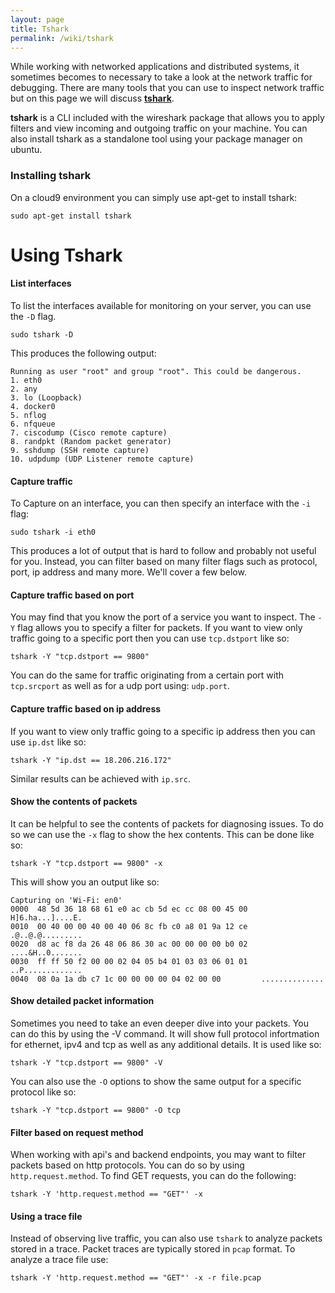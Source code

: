 ```yaml
---
layout: page
title: Tshark
permalink: /wiki/tshark
---
```

<link type="text/css" rel="stylesheet" href="/assets/css/lightslider.min.css" />
<script src="https://ajax.googleapis.com/ajax/libs/jquery/1.11.0/jquery.min.js"></script>
<script src="/assets/js/lightslider.min.js"></script>



While working with networked applications and distributed systems, it sometimes becomes to necessary to take a look at the network traffic for debugging. There are many tools that you can use to inspect network traffic but on this page we will discuss **[tshark](https://www.wireshark.org/docs/wsug_html_chunked/AppToolstshark.html)**. 

**tshark** is a CLI included with the wireshark package that allows you to apply filters and view incoming and outgoing traffic on your machine. You can also install tshark as a standalone tool using your package manager on ubuntu.

### Installing tshark

On a cloud9 environment you can simply use apt-get to install tshark:

```
sudo apt-get install tshark
```


# Using Tshark


#### List interfaces

To list the interfaces available for monitoring on your server, you can use the `-D` flag.

```
sudo tshark -D 
```

This produces the following output:

```
Running as user "root" and group "root". This could be dangerous.
1. eth0
2. any
3. lo (Loopback)
4. docker0
5. nflog
6. nfqueue
7. ciscodump (Cisco remote capture)
8. randpkt (Random packet generator)
9. sshdump (SSH remote capture)
10. udpdump (UDP Listener remote capture)
```

#### Capture traffic

To Capture on an interface, you can then specify an interface with the `-i` flag:

```
sudo tshark -i eth0
```

This produces a lot of output that is hard to follow and probably not useful for you. Instead, you can filter based on many filter flags such as protocol, port, ip address and many more. We'll cover a few below.

#### Capture traffic based on port

You may find that you know the port of a service you want to inspect. The `-Y` flag allows you to specify a filter for packets. If you want to view only traffic going to a specific port then you can use `tcp.dstport` like so:

```
tshark -Y "tcp.dstport == 9800" 
```

You can do the same for traffic originating from a certain port with `tcp.srcport` as well as for a udp port using: `udp.port`.



#### Capture traffic based on ip address


If you want to view only traffic going to a specific ip address then you can use `ip.dst` like so:

```
tshark -Y "ip.dst == 18.206.216.172"

```

Similar results can be achieved with `ip.src`.

#### Show the contents of packets

It can be helpful to see the contents of packets for diagnosing issues. To do so we can use the `-x` flag to show the hex contents. This can be done like so:

```
tshark -Y "tcp.dstport == 9800" -x
```

This will show you an output like so:

```
Capturing on 'Wi-Fi: en0'
0000  48 5d 36 18 68 61 e0 ac cb 5d ec cc 08 00 45 00   H]6.ha...]....E.
0010  00 40 00 00 40 00 40 06 8c fb c0 a8 01 9a 12 ce   .@..@.@.........
0020  d8 ac f8 da 26 48 06 86 30 ac 00 00 00 00 b0 02   ....&H..0.......
0030  ff ff 50 f2 00 00 02 04 05 b4 01 03 03 06 01 01   ..P.............
0040  08 0a 1a db c7 1c 00 00 00 00 04 02 00 00         ..............
```

#### Show detailed packet information

Sometimes you need to take an even deeper dive into your packets. You can do this by using the -V command. It will show full protocol infortmation for ethernet, ipv4 and tcp as well as any additional details. It is used like so:

```
tshark -Y "tcp.dstport == 9800" -V
```

You can also use the `-O` options to show the same output for a specific protocol like so:

```
tshark -Y "tcp.dstport == 9800" -O tcp
```

#### Filter based on request method

When working with api's and backend endpoints, you may want to filter packets based on http protocols. You can do so by using `http.request.method`. To find GET requests, you can do the following:

```
tshark -Y 'http.request.method == "GET"' -x
```

#### Using a trace file

Instead of observing live traffic, you can also use `tshark` to analyze packets stored in a trace.  Packet traces are typically stored in `pcap` format. To analyze a trace file use:

```
tshark -Y 'http.request.method == "GET"' -x -r file.pcap
```
